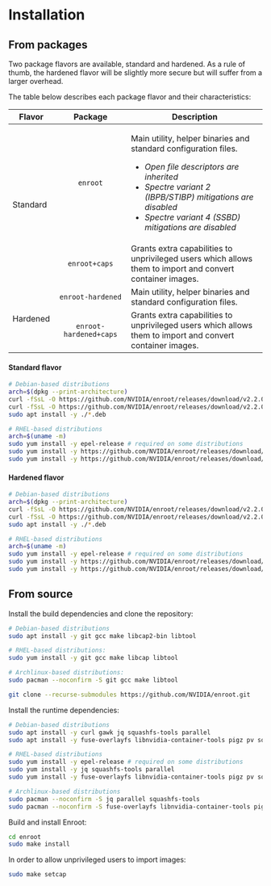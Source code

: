 # Installation

## From packages

Two package flavors are available, standard and hardened. As a rule of thumb, the hardened flavor will be slightly more secure but will suffer from a larger overhead.

The table below describes each package flavor and their characteristics:

<table>
    <thead>
        <tr>
            <th>Flavor</th>
            <th>Package</th>
            <th>Description</th>
        </tr>
    </thead>
    <tbody>
        <tr>
            <td rowspan=2>Standard</td>
            <td align="center"><code>enroot</code></td>
            <td>
                <p>Main utility, helper binaries and standard configuration files.</p>
                <ul>
                  <li><i>Open file descriptors are inherited</i></li>
                  <li><i>Spectre variant 2 (IBPB/STIBP) mitigations are disabled</i></li>
                  <li><i>Spectre variant 4 (SSBD) mitigations are disabled</i></li>
                </ul>
            </td>
        </tr>
        <tr>
            <td align="center"><code>enroot+caps</code></td>
            <td>Grants extra capabilities to unprivileged users which allows<br> them to import and convert container images.</td>
        </tr>
        <tr>
            <td rowspan=2>Hardened</td>
            <td align="center"><code>enroot-hardened</code></td>
            <td>Main utility, helper binaries and standard configuration files.</td>
        </tr>
        <tr>
            <td align="center"><code>enroot-hardened+caps</code></td>
            <td>Grants extra capabilities to unprivileged users which allows<br> them to import and convert container images.</td>
        </tr>
    </tbody>
</table>

#### Standard flavor

```sh
# Debian-based distributions
arch=$(dpkg --print-architecture)
curl -fSsL -O https://github.com/NVIDIA/enroot/releases/download/v2.2.0/enroot_2.2.0-1_${arch}.deb
curl -fSsL -O https://github.com/NVIDIA/enroot/releases/download/v2.2.0/enroot+caps_2.2.0-1_${arch}.deb # optional
sudo apt install -y ./*.deb

# RHEL-based distributions
arch=$(uname -m)
sudo yum install -y epel-release # required on some distributions
sudo yum install -y https://github.com/NVIDIA/enroot/releases/download/v2.2.0/enroot-2.2.0-1.el7.${arch}.rpm
sudo yum install -y https://github.com/NVIDIA/enroot/releases/download/v2.2.0/enroot+caps-2.2.0-1.el7.${arch}.rpm # optional
```

#### Hardened flavor

```sh
# Debian-based distributions
arch=$(dpkg --print-architecture)
curl -fSsL -O https://github.com/NVIDIA/enroot/releases/download/v2.2.0/enroot-hardened_2.2.0-1_${arch}.deb
curl -fSsL -O https://github.com/NVIDIA/enroot/releases/download/v2.2.0/enroot-hardened+caps_2.2.0-1_${arch}.deb # optional
sudo apt install -y ./*.deb

# RHEL-based distributions
arch=$(uname -m)
sudo yum install -y epel-release # required on some distributions
sudo yum install -y https://github.com/NVIDIA/enroot/releases/download/v2.2.0/enroot-hardened-2.2.0-1.el7.${arch}.rpm
sudo yum install -y https://github.com/NVIDIA/enroot/releases/download/v2.2.0/enroot-hardened+caps-2.2.0-1.el7.${arch}.rpm # optional
```

## From source

Install the build dependencies and clone the repository:
```sh
# Debian-based distributions
sudo apt install -y git gcc make libcap2-bin libtool

# RHEL-based distributions:
sudo yum install -y git gcc make libcap libtool

# Archlinux-based distributions:
sudo pacman --noconfirm -S git gcc make libtool

git clone --recurse-submodules https://github.com/NVIDIA/enroot.git
```

Install the runtime dependencies:
```sh
# Debian-based distributions
sudo apt install -y curl gawk jq squashfs-tools parallel
sudo apt install -y fuse-overlayfs libnvidia-container-tools pigz pv squashfuse # optional

# RHEL-based distributions
sudo yum install -y epel-release # required on some distributions
sudo yum install -y jq squashfs-tools parallel
sudo yum install -y fuse-overlayfs libnvidia-container-tools pigz pv squashfuse # optional

# Archlinux-based distributions
sudo pacman --noconfirm -S jq parallel squashfs-tools
sudo pacman --noconfirm -S fuse-overlayfs libnvidia-container-tools pigz pv squashfuse # optional
```

Build and install Enroot:
```sh
cd enroot
sudo make install
```

In order to allow unprivileged users to import images:
```sh
sudo make setcap
```

